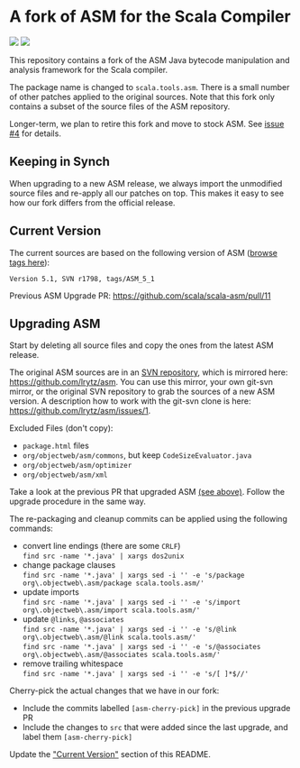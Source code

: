 # A fork of ASM for the Scala Compiler

[<img src="https://img.shields.io/travis/scala/scala-asm.svg"/>](https://travis-ci.org/scala/scala-asm)
[<img src="https://img.shields.io/maven-central/v/org.scala-lang.modules/scala-asm.svg"/>](http://search.maven.org/#search%7Cga%7C1%7Cg%3Aorg.scala-lang.modules%20a%3Ascala-asm)

This repository contains a fork of the ASM Java bytecode manipulation and analysis framework for the Scala compiler.

The package name is changed to `scala.tools.asm`.
There is a small number of other patches applied to the original sources.
Note that this fork only contains a subset of the source files of the ASM repository.

Longer-term, we plan to retire this fork and move to stock ASM.
See [issue #4](https://github.com/scala/scala-asm/issues/4) for details.

## Keeping in Synch

When upgrading to a new ASM release, we always import the unmodified source files and re-apply all our patches on top.
This makes it easy to see how our fork differs from the official release.

## Current Version

The current sources are based on the following version of ASM ([browse tags here](http://websvn.ow2.org/listing.php?repname=asm&path=%2Ftags%2F)):

```
Version 5.1, SVN r1798, tags/ASM_5_1
```

Previous ASM Upgrade PR: https://github.com/scala/scala-asm/pull/11

## Upgrading ASM

Start by deleting all source files and copy the ones from the latest ASM release.

The original ASM sources are in an [SVN repository](http://forge.ow2.org/plugins/scmsvn/index.php?group_id=23), which is mirrored here: https://github.com/lrytz/asm.
You can use this mirror, your own git-svn mirror, or the original SVN repository to grab the sources of a new ASM version.
A description how to work with the git-svn clone is here: https://github.com/lrytz/asm/issues/1.

Excluded Files (don't copy):
  * `package.html` files
  * `org/objectweb/asm/commons`, but keep `CodeSizeEvaluator.java`
  * `org/objectweb/asm/optimizer`
  * `org/objectweb/asm/xml`

Take a look at the previous PR that upgraded ASM [(see above)](#current-version).
Follow the upgrade procedure in the same way.

The re-packaging and cleanup commits can be applied using the following commands:
  * convert line endings (there are some `CRLF`)  
    `find src -name '*.java' | xargs dos2unix`
  * change package clauses  
    `find src -name '*.java' | xargs sed -i '' -e 's/package org\.objectweb\.asm/package scala.tools.asm/'`
  * update imports  
    `find src -name '*.java' | xargs sed -i '' -e 's/import org\.objectweb\.asm/import scala.tools.asm/'`
  * update `@links`, `@associates`  
    `find src -name '*.java' | xargs sed -i '' -e 's/@link org\.objectweb\.asm/@link scala.tools.asm/'`  
    `find src -name '*.java' | xargs sed -i '' -e 's/@associates org\.objectweb\.asm/@associates scala.tools.asm/'`
  * remove trailing whitespace  
    `find src -name '*.java' | xargs sed -i '' -e 's/[ ]*$//'`

Cherry-pick the actual changes that we have in our fork:
  * Include the commits labelled `[asm-cherry-pick]` in the previous upgrade PR
  * Include the changes to `src` that were added since the last upgrade, and label them `[asm-cherry-pick]`

Update the ["Current Version"](#current-version) section of this README.
